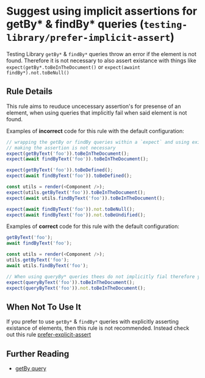 # Suggest using implicit assertions for getBy* & findBy* queries (`testing-library/prefer-implicit-assert`)

<!-- end auto-generated rule header -->

Testing Library `getBy*` & `findBy*` queries throw an error if the element is not
found. Therefore it is not necessary to also assert existance with things like `expect(getBy*.toBeInTheDocument()` or `expect(awaint findBy*).not.toBeNull()`

## Rule Details

This rule aims to reuduce uncecessary assertion's for presense of an element,
when using queries that implicitly fail when said element is not found.

Examples of **incorrect** code for this rule with the default configuration:

```js
// wrapping the getBy or findBy queries within a `expect` and using existence matchers for
// making the assertion is not necessary
expect(getByText('foo')).toBeInTheDocument();
expect(await findByText('foo')).toBeInTheDocument();

expect(getByText('foo')).toBeDefined();
expect(await findByText('foo')).toBeDefined();

const utils = render(<Component />);
expect(utils.getByText('foo')).toBeInTheDocument();
expect(await utils.findByText('foo')).toBeInTheDocument();

expect(await findByText('foo')).not.toBeNull();
expect(await findByText('foo')).not.toBeUndified();
```

Examples of **correct** code for this rule with the default configuration:

```js
getByText('foo');
await findByText('foo');

const utils = render(<Component />);
utils.getByText('foo');
await utils.findByText('foo');

// When using queryBy* queries thees do not implicitly fial therefore you should explicitly check if your elements eixst or not
expect(queryByText('foo')).toBeInTheDocument();
expect(queryByText('foo')).not.toBeInTheDocument();
```

## When Not To Use It

If you prefer to use `getBy*` & `findBy*` queries with explicitly asserting existance of elements, then this rule is not recommended. Instead check out this rule [prefer-explicit-assert](https://github.com/testing-library/eslint-plugin-testing-library/blob/main/docs/rules/prefer-explicit-assert.md)

## Further Reading

- [getBy query](https://testing-library.com/docs/dom-testing-library/api-queries#getby)
